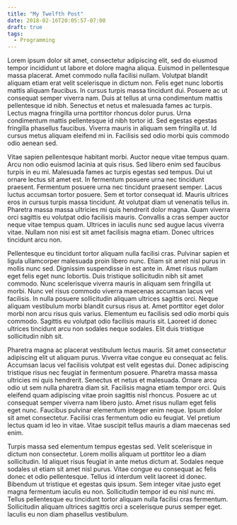 ```yaml
---
title: "My Twelfth Post"
date: 2018-02-16T20:05:57-07:00
draft: true
tags:
  - Programming
---
```


Lorem ipsum dolor sit amet, consectetur adipiscing elit, sed do eiusmod tempor incididunt ut labore et dolore magna aliqua. Euismod in pellentesque massa placerat. Amet commodo nulla facilisi nullam. Volutpat blandit aliquam etiam erat velit scelerisque in dictum non. Felis eget nunc lobortis mattis aliquam faucibus. In cursus turpis massa tincidunt dui. Posuere ac ut consequat semper viverra nam. Duis at tellus at urna condimentum mattis pellentesque id nibh. Senectus et netus et malesuada fames ac turpis. Lectus magna fringilla urna porttitor rhoncus dolor purus. Urna condimentum mattis pellentesque id nibh tortor id. Sed egestas egestas fringilla phasellus faucibus. Viverra mauris in aliquam sem fringilla ut. Id cursus metus aliquam eleifend mi in. Facilisis sed odio morbi quis commodo odio aenean sed.

Vitae sapien pellentesque habitant morbi. Auctor neque vitae tempus quam. Arcu non odio euismod lacinia at quis risus. Sed libero enim sed faucibus turpis in eu mi. Malesuada fames ac turpis egestas sed tempus. Dui ut ornare lectus sit amet est. In fermentum posuere urna nec tincidunt praesent. Fermentum posuere urna nec tincidunt praesent semper. Lacus luctus accumsan tortor posuere. Sem et tortor consequat id. Mauris ultrices eros in cursus turpis massa tincidunt. At volutpat diam ut venenatis tellus in. Pharetra massa massa ultricies mi quis hendrerit dolor magna. Quam viverra orci sagittis eu volutpat odio facilisis mauris. Convallis a cras semper auctor neque vitae tempus quam. Ultrices in iaculis nunc sed augue lacus viverra vitae. Nullam non nisi est sit amet facilisis magna etiam. Donec ultrices tincidunt arcu non.

Pellentesque eu tincidunt tortor aliquam nulla facilisi cras. Pulvinar sapien et ligula ullamcorper malesuada proin libero nunc. Etiam sit amet nisl purus in mollis nunc sed. Dignissim suspendisse in est ante in. Amet risus nullam eget felis eget nunc lobortis. Duis tristique sollicitudin nibh sit amet commodo. Nunc scelerisque viverra mauris in aliquam sem fringilla ut morbi. Nunc vel risus commodo viverra maecenas accumsan lacus vel facilisis. In nulla posuere sollicitudin aliquam ultrices sagittis orci. Neque aliquam vestibulum morbi blandit cursus risus at. Amet porttitor eget dolor morbi non arcu risus quis varius. Elementum eu facilisis sed odio morbi quis commodo. Sagittis eu volutpat odio facilisis mauris sit. Laoreet id donec ultrices tincidunt arcu non sodales neque sodales. Elit duis tristique sollicitudin nibh sit.

Pharetra magna ac placerat vestibulum lectus mauris. Sit amet consectetur adipiscing elit ut aliquam purus. Viverra vitae congue eu consequat ac felis. Accumsan lacus vel facilisis volutpat est velit egestas dui. Donec adipiscing tristique risus nec feugiat in fermentum posuere. Pharetra massa massa ultricies mi quis hendrerit. Senectus et netus et malesuada. Ornare arcu odio ut sem nulla pharetra diam sit. Facilisis magna etiam tempor orci. Quis eleifend quam adipiscing vitae proin sagittis nisl rhoncus. Posuere ac ut consequat semper viverra nam libero justo. Amet risus nullam eget felis eget nunc. Faucibus pulvinar elementum integer enim neque. Ipsum dolor sit amet consectetur. Facilisi cras fermentum odio eu feugiat. Vel pretium lectus quam id leo in vitae. Vitae suscipit tellus mauris a diam maecenas sed enim.

Turpis massa sed elementum tempus egestas sed. Velit scelerisque in dictum non consectetur. Lorem mollis aliquam ut porttitor leo a diam sollicitudin. Id aliquet risus feugiat in ante metus dictum at. Sodales neque sodales ut etiam sit amet nisl purus. Vitae congue eu consequat ac felis donec et odio pellentesque. Tellus id interdum velit laoreet id donec. Bibendum ut tristique et egestas quis ipsum. Sem integer vitae justo eget magna fermentum iaculis eu non. Sollicitudin tempor id eu nisl nunc mi. Tellus pellentesque eu tincidunt tortor aliquam nulla facilisi cras fermentum. Sollicitudin aliquam ultrices sagittis orci a scelerisque purus semper eget. Iaculis eu non diam phasellus vestibulum.